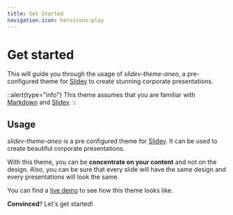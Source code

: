 ```yaml
---
title: Get Started
navigation.icon: heroicons:play
---
```


# Get started

This will guide you through the usage of _slidev-theme-aneo_, a pre-configured theme for [Slidev](https://sli.dev) to create stunning corporate presentations.

::alert{type="info"}
This theme assumes that you are familiar with [Markdown](https://www.markdownguide.org/) and [Slidev](https://sli.dev).
::

## Usage

_slidev-theme-aneo_ is a pre configured theme for [Slidev](https://sli.dev). It can be used to create beautiful corporate presentations.

With this theme, you can be **concentrate on your content** and not on the design. Also, you can be sure that every slide will have the same design and every presentations will look the same.

You can find a [live demo](https://slidev-theme-aneo-demo.esteban-soubiran.site) to see how this theme looks like.

**Convinced**? Let's get started!
